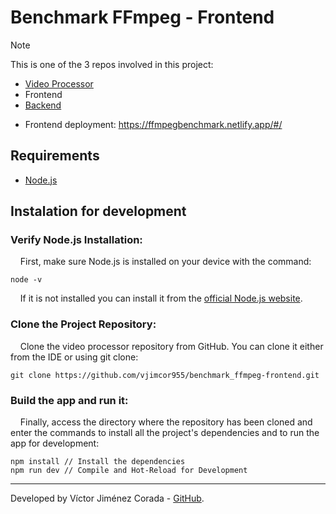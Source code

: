 # Benchmark FFmpeg - Frontend

> [!NOTE]
> This is one of the 3 repos involved in this project:
> * [Video Processor](https://github.com/vjimcor955/benchmark_ffmpeg-video_processor.git)
> * Frontend
> * [Backend](https://github.com/vjimcor955/benchmark_ffmpeg-backend)

* Frontend deployment: https://ffmpegbenchmark.netlify.app/#/

## Requirements

  - [Node.js](https://nodejs.org/)

## Instalation for development

### Verify Node.js Installation:

&nbsp;&nbsp;&nbsp;&nbsp;First, make sure Node.js is installed on your device with the command:
```
node -v
``` 
&nbsp;&nbsp;&nbsp;&nbsp;If it is not installed you can install it from the [official Node.js website](https://nodejs.org/).

### Clone the Project Repository:

&nbsp;&nbsp;&nbsp;&nbsp;Clone the video processor repository from GitHub. You can clone it either from the IDE or using git clone:
```
git clone https://github.com/vjimcor955/benchmark_ffmpeg-frontend.git
```

### Build the app and run it:

&nbsp;&nbsp;&nbsp;&nbsp;Finally, access the directory where the repository has been cloned and enter the commands to install all the project's dependencies and to run the app for development:
```
npm install // Install the dependencies
npm run dev // Compile and Hot-Reload for Development 
```

---

Developed by Víctor Jiménez Corada - [GitHub](https://github.com/vjimcor955).
